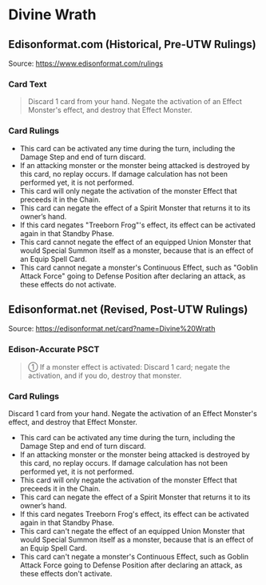 # Divine Wrath

## Edisonformat.com (Historical, Pre-UTW Rulings)

Source: https://www.edisonformat.com/rulings

### Card Text

> Discard 1 card from your hand. Negate the activation of an Effect Monster's effect, and destroy that Effect Monster.

### Card Rulings

*   This card can be activated any time during the turn, including the Damage Step and end of turn discard.
*   If an attacking monster or the monster being attacked is destroyed by this card, no replay occurs. If damage calculation has not been performed yet, it is not performed.
*   This card will only negate the activation of the monster Effect that preceeds it in the Chain.
*   This card can negate the effect of a Spirit Monster that returns it to its owner’s hand.
*   If this card negates "Treeborn Frog"'s effect, its effect can be activated again in that Standby Phase.
*   This card cannot negate the effect of an equipped Union Monster that would Special Summon itself as a monster, because that is an effect of an Equip Spell Card.
*   This card cannot negate a monster's Continuous Effect, such as "Goblin Attack Force" going to Defense Position after declaring an attack, as these effects do not activate.

## Edisonformat.net (Revised, Post-UTW Rulings)

Source: https://edisonformat.net/card?name=Divine%20Wrath

### Edison-Accurate PSCT

> ① If a monster effect is activated: Discard 1 card; negate the activation, and if you do, destroy that monster.

### Card Rulings

Discard 1 card from your hand. Negate the activation of an Effect Monster's effect, and destroy that Effect Monster.
*   This card can be activated any time during the turn, including the Damage Step and end of turn discard.
*   If an attacking monster or the monster being attacked is destroyed by this card, no replay occurs. If damage calculation has not been performed yet, it is not performed.
*   This card will only negate the activation of the monster Effect that preceeds it in the Chain.
*   This card can negate the effect of a Spirit Monster that returns it to its owner’s hand.
*   If this card negates Treeborn Frog's effect, its effect can be activated again in that Standby Phase.
*   This card can't negate the effect of an equipped Union Monster that would Special Summon itself as a monster, because that is an effect of an Equip Spell Card.
*   This card can't negate a monster's Continuous Effect, such as Goblin Attack Force going to Defense Position after declaring an attack, as these effects don't activate.
            
